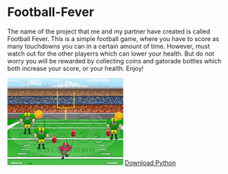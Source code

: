 # Football-Fever

<p> The name of the project that me and my partner have created is called Football Fever. This is a simple football game, where you have to score as many touchdowns you can in a certain amount of time. However, must watch out for the other playerrs which can lower your health. But do not worry you will be rewarded by collecting coins and gatorade bottles which both increase your score, or your health. Enjoy! <p>
<img src="https://github.com/ssegars7315/Football-Fever/blob/master/FootballFever/Capture%201.PNG" height="200px">
<a href="https://www.python.org/">Download Python</a>
